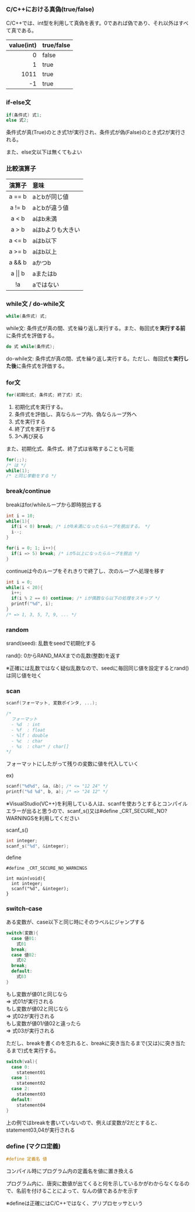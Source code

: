 ### C/C++における真偽(true/false)

C/C++では、int型を利用して真偽を表す。0であれば偽であり、それ以外はすべて真である。

| value(int) | true/false |
| ---: | :--- |
| 0 | false |
| 1 | true |
| 1011 | true |
| -1 | true |

### if-else文

```c
if(条件式) 式1;
else 式2;
```

条件式が真(True)のとき式1が実行され、条件式が偽(False)のとき式2が実行される。

また、else文以下は無くてもよい

### 比較演算子

| 演算子 | 意味 |
|:---:|:---|
| a == b | aとbが同じ値 |
| a != b | aとbが違う値 |
| a < b | aはb未満 |
| a > b | aはbよりも大きい |
| a <= b | aはb以下 |
| a >= b | aはb以上 |
| a && b | aかつb |
| a \|\| b | aまたはb |
| !a | aではない |

### while文 / do-while文

```c
while(条件式) 式;
```

while文: 条件式が真の間、式を繰り返し実行する。また、毎回式を**実行する前**に条件式を評価する。

```c
do 式 while(条件式);
```

do-while文: 条件式が真の間、式を繰り返し実行する。ただし、毎回式を**実行した後**に条件式を評価する。

### for文

```c
for(初期化式; 条件式; 終了式) 式;
```

1. 初期化式を実行する。
2. 条件式を評価し、真ならループ内、偽ならループ外へ
3. 式を実行する
4. 終了式を実行する
5. 3へ再び戻る

また、初期化式、条件式、終了式は省略することも可能

```c
for(;;);
/* は */
while(1);
/* と同じ挙動をする */
```

### break/continue

breakはfor/whileループから即時脱出する

```c
int i = 10;
while(1){
  if(i < 0) break; /* iが0未満になったらループを脱出する。 */
  i--;
}

for(i = 0; 1; i++){
  if(i => 5) break; /* iが5以上になったらループを脱出 */
}
```

continueは今のループをそれきりで終了し、次のループへ処理を移す

```c
int i = 0;
while(i < 20){
  i++;
  if(i % 2 == 0) continue; /* iが偶数なら以下の処理をスキップ */
  printf("%d", i);
}
/* => 1, 3, 5, 7, 9, ... */
```

### random

srand(seed): 乱数をseedで初期化する

rand(): 0からRAND_MAXまでの乱数(整数)を返す

※正確には乱数ではなく疑似乱数なので、seedに毎回同じ値を設定するとrand()は同じ値を吐く

### scan

```c
scanf(フォーマット, 変数ポインタ, ...);

/*
  フォーマット
  - %d  : int
  - %f  : float
  - %lf : double
  - %c  : char
  - %s  : char* / char[]
*/
```

フォーマットにしたがって残りの変数に値を代入していく

ex)
```c
scanf("%d%d", &a, &b); /* <= "12 24" */
printf("%d %d", b, a); /* => "24 12" */
```

※VisualStudio(VC++)を利用している人は、scanfを使おうとするとコンパイルエラーが出ると思うので、scanf_s()又は#define _CRT_SECURE_NO?WARNINGSを利用してください

scanf_s()
```c
int integer;
scanf_s("%d", &integer);
```

define
```
#define _CRT_SECURE_NO_WARNINGS

int main(void){
  int integer;
  scanf("%d", &integer);
}
```

### switch-case

ある変数が、case以下と同じ時にそのラベルにジャンプする

```c
switch(変数){
  case 値01:
    式01
  break;
  case 値02:
    式02
  break;
  default:
    式03
}
```

もし変数が値01と同じなら<br>
=> 式01が実行される<br>
もし変数が値02と同じなら<br>
=> 式02が実行される<br>
もし変数が値01/値02と違ったら<br>
=> 式03が実行される

ただし、breakを書くのを忘れると、breakに突き当たるまで(又は}に突き当たるまで)式を実行する。

```c
switch(val){
  case 0:
    statement01
  case 1:
    statement02
  case 2:
    statement03
  default:
    statement04
}
```

上の例ではbreakを書いていないので、例えば変数が2だとすると、statement03,04が実行される

### define (マクロ定義)

```c
#define 定義名 値
```

コンパイル時にプログラム内の定義名を値に置き換える

プログラム内に、唐突に数値が出てくると何を示しているかがわからなくなるので、名前を付けることによって、なんの値であるかを示す

※defineは正確にはC/C++ではなく、プリプロセッサという
